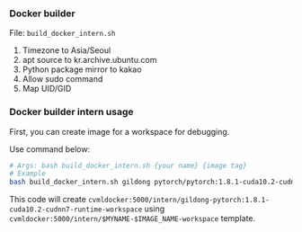 ### Docker builder
File: `build_docker_intern.sh`

1. Timezone to Asia/Seoul
2. apt source to kr.archive.ubuntu.com
3. Python package mirror to kakao
4. Allow sudo command
5. Map UID/GID


### Docker builder intern usage

First, you can create image for a workspace for debugging.

Use command below:

```bash
# Args: bash build_docker_intern.sh {your name} {image tag}
# Example
bash build_docker_intern.sh gildong pytorch/pytorch:1.8.1-cuda10.2-cudnn7-runtime
```

This code will create `cvmldocker:5000/intern/gildong-pytorch:1.8.1-cuda10.2-cudnn7-runtime-workspace` using `cvmldocker:5000/intern/$MYNAME-$IMAGE_NAME-workspace` template.



